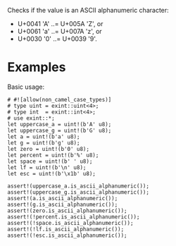 Checks if the value is an ASCII alphanumeric character:

- U+0041 'A' ..= U+005A 'Z', or
- U+0061 'a' ..= U+007A 'z', or
- U+0030 '0' ..= U+0039 '9'.

# Examples

Basic usage:

```
# #![allow(non_camel_case_types)]
# type uint = exint::uint<4>;
# type int  = exint::int<4>;
# use exint::*;
let uppercase_a = uint!(b'A' u8);
let uppercase_g = uint!(b'G' u8);
let a = uint!(b'a' u8);
let g = uint!(b'g' u8);
let zero = uint!(b'0' u8);
let percent = uint!(b'%' u8);
let space = uint!(b' ' u8);
let lf = uint!(b'\n' u8);
let esc = uint!(b'\x1b' u8);

assert!(uppercase_a.is_ascii_alphanumeric());
assert!(uppercase_g.is_ascii_alphanumeric());
assert!(a.is_ascii_alphanumeric());
assert!(g.is_ascii_alphanumeric());
assert!(zero.is_ascii_alphanumeric());
assert!(!percent.is_ascii_alphanumeric());
assert!(!space.is_ascii_alphanumeric());
assert!(!lf.is_ascii_alphanumeric());
assert!(!esc.is_ascii_alphanumeric());
```
